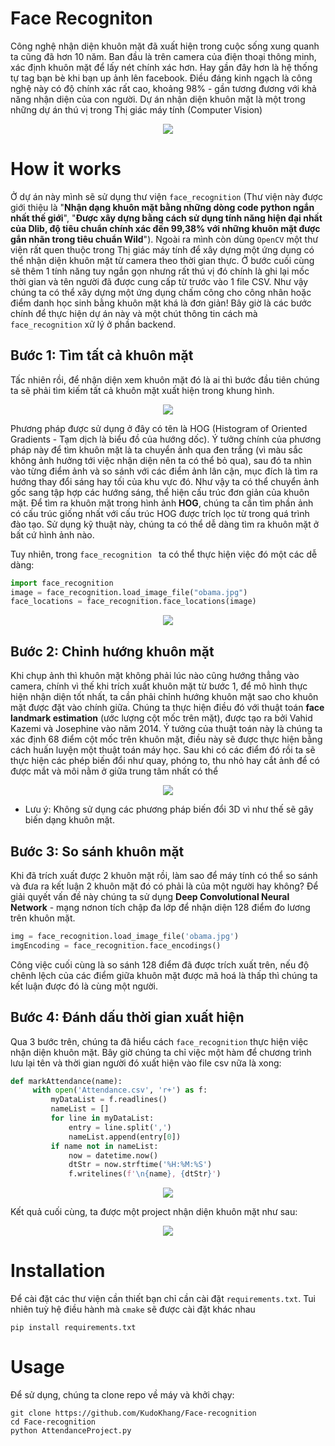 # Face Recogniton
Công nghệ nhận diện khuôn mặt đã xuất hiện trong cuộc sống xung quanh ta cũng đã hơn 10 năm. Ban đầu là trên camera của điện thoại thông minh, xác định khuôn mặt để lấy nét chính xác hơn. Hay gần đây hơn là hệ thống tự tag bạn bè khi bạn up ảnh lên facebook. Điều đáng kinh ngạch là công nghệ này có độ chính xác rất cao, khoảng 98% - gần tương đương với khả năng nhận diện của con người.
Dự án nhận diện khuôn mặt là một trong những dự án thú vị trong Thị giác máy tính (Computer Vision)

<p align="center">
	<img src="https://images.viblo.asia/ae9af402-43d5-4e9c-8af9-9c23f00ae622.jpeg" />
</p>

# How it works
Ở dự án này mình sẽ sử dụng thư viện `face_recognition`  (Thư viện này được giới thiệu là "**Nhận dạng khuôn mặt bằng những dòng code python ngắn nhất thế giới**", "**Được xây dựng bằng cách sử dụng tính năng hiện đại nhất của Dlib, độ tiêu chuẩn chính xác đến 99,38% với những khuôn mặt được gắn nhãn trong tiêu chuẩn Wild**"). Ngoài ra mình còn dùng `OpenCV` một thư viện rất quen thuộc trong Thị giác máy tính để xây dựng một ứng dụng có thể nhận diện khuôn mặt từ camera theo thời gian thực.
Ở bước cuối cùng sẽ thêm 1 tính năng tuy ngắn gọn nhưng rất thú vị đó chính là ghi lại mốc thời gian và tên người đã được cung cấp từ trước vào 1 file CSV. Như vậy chúng ta có thể xây dựng một ứng dụng chấm công cho công nhân hoặc điểm danh học sinh bằng khuôn mặt khá là đơn giản!
Bây giờ là các bước chính để thực hiện dự án này và một chút thông tin cách mà `face_recognition` xử lý ở phần backend.

## Bước 1: Tìm tất cả khuôn mặt
Tấc nhiên rồi, để nhận diện xem khuôn mặt đó là ai thì bước đầu tiên chúng ta sẽ phải tìm kiếm tất cả khuôn mặt xuất hiện trong khung hình. 

<p align="center">
	<img src="https://www.researchgate.net/profile/Luis-Piardi/publication/338941941/figure/fig3/AS:854434024284166@1580724354772/Face-detection-using-the-HOG-algorithm.ppm"/>
</p>

Phương pháp được sử dụng ở đây có tên là HOG (Histogram of Oriented Gradients - Tạm dịch là biểu đồ của hướng dốc). Ý tưởng chính của phương pháp này để tìm khuôn mặt là ta chuyển ảnh qua đen trắng (vì màu sắc không ảnh hưởng tới việc nhận diện nên ta có thể bỏ qua), sau đó ta nhìn vào từng điểm ảnh và so sánh với các điểm ảnh lân cận, mục đích là tìm ra hướng thay đổi sáng hay tối của khu vực đó. Như vậy ta có thể chuyển ảnh gốc sang tập hợp các hướng sáng, thể hiện cấu trúc đơn giản của khuôn mặt. Để tìm ra khuôn mặt trong hình ảnh **HOG**, chúng ta cần tìm phần ảnh có cấu trúc giống nhất với cấu trúc HOG được trích lọc từ trong quá trình đào tạo. Sử dụng kỹ thuật này, chúng ta có thể dễ dàng tìm ra khuôn mặt ở bất cứ hình ảnh nào.

Tuy nhiên, trong `face_recognition ` ta có thể thực hiện việc đó một các dễ dàng:

```python
import face_recognition
image = face_recognition.load_image_file("obama.jpg")
face_locations = face_recognition.face_locations(image)
```

<p align="center">
	<img src="https://cloud.githubusercontent.com/assets/896692/23625227/42c65360-025d-11e7-94ea-b12f28cb34b4.png" />
</p>

## Bước 2: Chỉnh hướng khuôn mặt
Khi chụp ảnh thì khuôn mặt không phải lúc nào cũng hướng thẳng vào camera, chính vì thế khi trích xuất khuôn mặt từ bước 1, để mô hình thực hiện nhận diện tốt nhất, ta cần phải chỉnh hướng khuôn mặt sao cho khuôn mặt được đặt vào chính giữa. 
Chúng ta thực hiện điều đó với thuật toán **face landmark estimation** (ước lượng cột mốc trên mặt), được tạo ra bởi Vahid Kazemi và Josephine vào năm 2014. 
Ý tưởng của thuật toán này là chúng ta xác định 68 điểm cột mốc trên khuôn mặt, điều này sẽ được thực hiện bằng cách huấn luyện một thuật toán máy học. Sau khi có các điểm đó rồi ta sẽ thực hiện các phép biến đổi như quay, phóng to, thu nhỏ hay cắt ảnh để có được mắt và môi nằm ở giữa trung tâm nhất có thể

<p align="center">
	<img src="https://cloud.githubusercontent.com/assets/896692/23625227/42c65360-025d-11e7-94ea-b12f28cb34b4.png" />
</p>

- Lưu ý: Không sử dụng các phương pháp biến đổi 3D vì như thế sẽ gây biến dạng khuôn mặt.

## Bước 3: So sánh khuôn mặt
Khi đã trích xuất được 2 khuôn mặt rồi, làm sao để máy tính có thể so sánh và đưa ra kết luận 2 khuôn mặt đó có phải là của một người hay không? Để giải quyết vấn đề này chúng ta sử dụng **Deep Convolutional Neural Network** - mạng nơnon tích chập đa lớp để nhận diện 128 điểm đo lương trên khuôn mặt. 

```python
img = face_recognition.load_image_file('obama.jpg')
imgEncoding = face_recognition.face_encodings()
```

Công việc cuối cùng là so sánh 128 điểm đã được trích xuất trên, nếu độ chênh lệch của các điểm giữa khuôn mặt được mã hoá là thấp thì chúng ta kết luận được đó là cùng một người.

## Bước 4: Đánh dấu thời gian xuất hiện
Qua 3 bước trên, chúng ta đã hiểu cách `face_recognition` thực hiện việc nhận diện khuôn mặt. Bây giờ chúng ta chỉ việc một hàm để chương trình lưu lại tên và thời gian người đó xuất hiện vào file csv nữa là xong:

```python
def markAttendance(name):  
	 with open('Attendance.csv', 'r+') as f:  
		 myDataList = f.readlines()  
		 nameList = []  
		 for line in myDataList:  
			 entry = line.split(',')  
			 nameList.append(entry[0])  
		 if name not in nameList:  
			 now = datetime.now()  
			 dtStr = now.strftime('%H:%M:%S')  
			 f.writelines(f'\n{name}, {dtStr}')
```

<p align="center">
    <img src="https://i.imgur.com/h9ANt2W.png" />
</p>

Kết quả cuối cùng, ta được một project nhận diện khuôn mặt như sau: 

<p align="center">
	<img src="https://media4.giphy.com/media/vVMBHXcDbgxi25hKFS/giphy.gif?cid=790b7611f563a1d06f3724ad539fb3706b96a7e6280b4f15&rid=giphy.gif&ct=g" />
</p>

# Installation
Để cài đặt các thư viện cần thiết bạn chỉ cần cài đặt `requirements.txt`. Tui nhiên tuỳ hệ điều hành mà `cmake`  sẽ được cài đặt khác nhau

```
pip install requirements.txt
```

# Usage
Để sử dụng, chúng ta clone repo về máy và khởi chạy:

```
git clone https://github.com/KudoKhang/Face-recognition
cd Face-recognition
python AttendanceProject.py
```


